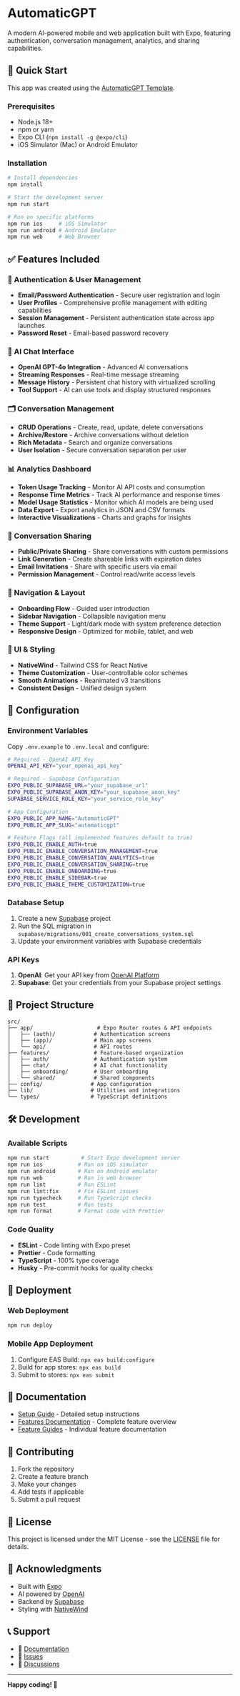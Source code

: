 # AutomaticGPT

A modern AI-powered mobile and web application built with Expo, featuring authentication, conversation management, analytics, and sharing capabilities.

## 🚀 Quick Start

This app was created using the [AutomaticGPT Template](https://github.com/flynndavid/AutomaticGPT).

### Prerequisites

- Node.js 18+
- npm or yarn
- Expo CLI (`npm install -g @expo/cli`)
- iOS Simulator (Mac) or Android Emulator

### Installation

```bash
# Install dependencies
npm install

# Start the development server
npm run start

# Run on specific platforms
npm run ios     # iOS Simulator
npm run android # Android Emulator
npm run web     # Web Browser
```

## ✅ Features Included

### 🔐 Authentication & User Management

- **Email/Password Authentication** - Secure user registration and login
- **User Profiles** - Comprehensive profile management with editing capabilities
- **Session Management** - Persistent authentication state across app launches
- **Password Reset** - Email-based password recovery

### 💬 AI Chat Interface

- **OpenAI GPT-4o Integration** - Advanced AI conversations
- **Streaming Responses** - Real-time message streaming
- **Message History** - Persistent chat history with virtualized scrolling
- **Tool Support** - AI can use tools and display structured responses

### 🗂️ Conversation Management

- **CRUD Operations** - Create, read, update, delete conversations
- **Archive/Restore** - Archive conversations without deletion
- **Rich Metadata** - Search and organize conversations
- **User Isolation** - Secure conversation separation per user

### 📊 Analytics Dashboard

- **Token Usage Tracking** - Monitor AI API costs and consumption
- **Response Time Metrics** - Track AI performance and response times
- **Model Usage Statistics** - Monitor which AI models are being used
- **Data Export** - Export analytics in JSON and CSV formats
- **Interactive Visualizations** - Charts and graphs for insights

### 🔗 Conversation Sharing

- **Public/Private Sharing** - Share conversations with custom permissions
- **Link Generation** - Create shareable links with expiration dates
- **Email Invitations** - Share with specific users via email
- **Permission Management** - Control read/write access levels

### 🧭 Navigation & Layout

- **Onboarding Flow** - Guided user introduction
- **Sidebar Navigation** - Collapsible navigation menu
- **Theme Support** - Light/dark mode with system preference detection
- **Responsive Design** - Optimized for mobile, tablet, and web

### 🎨 UI & Styling

- **NativeWind** - Tailwind CSS for React Native
- **Theme Customization** - User-controllable color schemes
- **Smooth Animations** - Reanimated v3 transitions
- **Consistent Design** - Unified design system

## 🔧 Configuration

### Environment Variables

Copy `.env.example` to `.env.local` and configure:

```bash
# Required - OpenAI API Key
OPENAI_API_KEY="your_openai_api_key"

# Required - Supabase Configuration
EXPO_PUBLIC_SUPABASE_URL="your_supabase_url"
EXPO_PUBLIC_SUPABASE_ANON_KEY="your_supabase_anon_key"
SUPABASE_SERVICE_ROLE_KEY="your_service_role_key"

# App Configuration
EXPO_PUBLIC_APP_NAME="AutomaticGPT"
EXPO_PUBLIC_APP_SLUG="automaticgpt"

# Feature Flags (all implemented features default to true)
EXPO_PUBLIC_ENABLE_AUTH=true
EXPO_PUBLIC_ENABLE_CONVERSATION_MANAGEMENT=true
EXPO_PUBLIC_ENABLE_CONVERSATION_ANALYTICS=true
EXPO_PUBLIC_ENABLE_CONVERSATION_SHARING=true
EXPO_PUBLIC_ENABLE_ONBOARDING=true
EXPO_PUBLIC_ENABLE_SIDEBAR=true
EXPO_PUBLIC_ENABLE_THEME_CUSTOMIZATION=true
```

### Database Setup

1. Create a new [Supabase](https://supabase.com) project
2. Run the SQL migration in `supabase/migrations/001_create_conversations_system.sql`
3. Update your environment variables with Supabase credentials

### API Keys

1. **OpenAI**: Get your API key from [OpenAI Platform](https://platform.openai.com/api-keys)
2. **Supabase**: Get your credentials from your Supabase project settings

## 📁 Project Structure

```
src/
├── app/                    # Expo Router routes & API endpoints
│   ├── (auth)/            # Authentication screens
│   ├── (app)/             # Main app screens
│   └── api/               # API routes
├── features/              # Feature-based organization
│   ├── auth/              # Authentication system
│   ├── chat/              # AI chat functionality
│   ├── onboarding/        # User onboarding
│   └── shared/            # Shared components
├── config/               # App configuration
├── lib/                  # Utilities and integrations
└── types/                # TypeScript definitions
```

## 🛠️ Development

### Available Scripts

```bash
npm run start          # Start Expo development server
npm run ios           # Run on iOS simulator
npm run android       # Run on Android emulator
npm run web           # Run in web browser
npm run lint          # Run ESLint
npm run lint:fix      # Fix ESLint issues
npm run typecheck     # Run TypeScript checks
npm run test          # Run tests
npm run format        # Format code with Prettier
```

### Code Quality

- **ESLint** - Code linting with Expo preset
- **Prettier** - Code formatting
- **TypeScript** - 100% type coverage
- **Husky** - Pre-commit hooks for quality checks

## 🚀 Deployment

### Web Deployment

```bash
npm run deploy
```

### Mobile App Deployment

1. Configure EAS Build: `npx eas build:configure`
2. Build for app stores: `npx eas build`
3. Submit to stores: `npx eas submit`

## 📖 Documentation

- [Setup Guide](docs/SETUP.md) - Detailed setup instructions
- [Features Documentation](docs/FEATURES.md) - Complete feature overview
- [Feature Guides](docs/features/) - Individual feature documentation

## 🤝 Contributing

1. Fork the repository
2. Create a feature branch
3. Make your changes
4. Add tests if applicable
5. Submit a pull request

## 📄 License

This project is licensed under the MIT License - see the [LICENSE](LICENSE) file for details.

## 🙏 Acknowledgments

- Built with [Expo](https://expo.dev)
- AI powered by [OpenAI](https://openai.com)
- Backend by [Supabase](https://supabase.com)
- Styling with [NativeWind](https://nativewind.dev)

## 📞 Support

- 📖 [Documentation](docs/)
- 🐛 [Issues](https://github.com/flynndavid/AutomaticGPT/issues)
- 💬 [Discussions](https://github.com/flynndavid/AutomaticGPT/discussions)

---

**Happy coding! 🚀**
